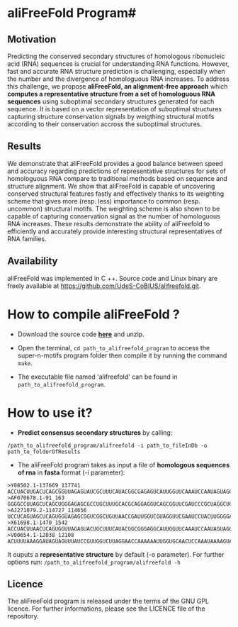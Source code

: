 # aliFreeFold Program#

## Motivation

Predicting the conserved secondary structures of homologous ribonucleic acid (RNA) sequences is crucial for understanding RNA functions. However, fast and accurate RNA structure prediction is challenging, especially when the number and the divergence of homologuous RNA increases. To address this challenge, we propose **aliFreeFold, an alignment-free approach** which **computes a representative structure from a set of homologuous RNA sequences** using suboptimal secondary structures generated for each sequence. It is based on a vector representation of suboptimal structures capturing structure conservation signals by weigthing structural motifs according to their conservation accross the suboptimal structures.

## Results

We demonstrate that aliFreeFold provides a good balance between speed and accuracy regarding predictions of representative structures for sets of homologuous RNA compare to traditional methods based on sequence and structure alignment. We show that aliFreeFold is capable of uncovering conserved structural features fastly and effectively thanks to its  weighting scheme that gives more (resp. less) importance to common (resp. uncommon) structural motifs. The weighting scheme is also shown to be capable of capturing conservation signal as the number of homologuous RNA increases. These results demonstrate the ability of aliFreefold to efficiently and accurately provide interesting structural representatives of RNA families.

## Availability

aliFreeFold was implemented in C ++. Source code and Linux binary are freely available at https://github.com/UdeS-CoBIUS/alifreefold.git.

# How to compile aliFreeFold ? #

* Download the source code **[here](https://github.com/UdeS-CoBIUS/alifreefold/archive/master.zip)** and unzip.

* Open the terminal, `cd path_to_alifreefold_program` to access the super-n-motifs program folder then compile it by running the command `make`.

* The executable file named 'alifreefold' can be found in `path_to_alifreefold_program`.

# How to use it? #

* **Predict consensus secondary structures** by calling: 
```
/path_to_alifreefold_program/alifreefold -i path_to_fileInDb -o path_to_folderOfResults
```

* The aliFreeFold program takes as input a file of **homologous sequences of rna** in **fasta** format (-i parameter):

```
>Y08502.1-137669_137741
ACCUACUUGACUCAGCGGUUAGAGUAUCGCUUUCAUACGGCGAGAGUCAUUGGUUCAAAUCCAAUAGUAGGUA
>AF070678.1-91_163
GGGGCCUUAGCUCAGCUGGGAGAGCGCCUGCUUUGCACGCAGGAGGUCAGCGGUUCGAUCCCGCUAGGCUCCA
>AJ271079.2-114727_114656
UCCUCAGUAGCUCAGUGGUAGAGCGGUCGGCUGUUAACCGAUUGGUCGUAGGUUCGAAUCCUACUUGGGGAG
>X61698.1-1470_1542
ACCUACUUAACUCAGUGGUUAGAGUACUGCUUUCAUACGGCGGGAGGCAUUGGUUCAAAUCCAAUAGUAGGUA
>V00654.1-12038_12108
ACUUUUAAAGGAUAGUAGUUUAUCCGUUGGUCUUAGGAACCAAAAAAUUGGUGCAACUCCAAAUAAAAGUA

```
It ouputs a **representative structure** by default (-o parameter).
For further options run: `/path_to_alifreefold_program/alifreefold -h`

## Licence ##

The aliFreeFold program is released under the terms of the GNU GPL licence. For further informations, please see the LICENCE file of the repository.


